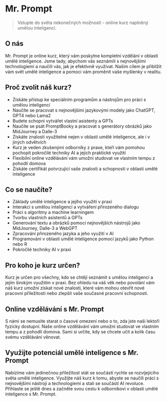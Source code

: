 # Mr. Prompt

> Vstupte do světa nekonečných možností - online kurz naplněný umělou inteligencí.



## O nás

Mr. Prompt je online kurz, který vám poskytne kompletní vzdělání v oblasti umělé inteligence. Jsme tady, abychom vás seznámili s nejnovějšími technologiemi a naučili vás, jak je efektivně využívat. Naším cílem je přiblížit vám svět umělé inteligence a pomoci vám proměnit vaše myšlenky v realitu.

## Proč zvolit náš kurz?

- Získáte přístup ke speciálním programům a nástrojům pro práci s umělou inteligencí
- Naučíte se pracovat s nejnovějšími jazykovými modely jako ChatGPT, GPT4 nebo Lama2
- Budete schopni vytvářet vlastní asistenty a GPTs
- Naučíte se psát PromptBooky a pracovat s generátory obrázků jako MidJourney a Dalle-3
- Získáte znalosti využitelné nejen v oblasti umělé inteligence, ale i v jiných odvětvích
- Kurz je veden zkušenými odborníky z praxe, kteří vám pomohou pochopit pokročilé techniky AI a jejich praktické využití
- Flexibilní online vzdělávání vám umožní studovat ve vlastním tempu z pohodlí domova
- Získáte certifikát potvrzující vaše znalosti a schopnosti v oblasti umělé inteligence


## Co se naučíte?

- Základy umělé inteligence a jejího využití v praxi
- Interakci s umělou inteligencí a vytváření přirozeného dialogu
- Práci s algoritmy a machine learningem
- Tvorbu vlastních asistentů a GPTs
- Generování textu a obrázků pomocí nejnovějších nástrojů jako MidJourney, Dalle-3 a WebGPT
- Zpracování přirozeného jazyka a jeho využití v AI
- Programování v oblasti umělé inteligence pomocí jazyků jako Python nebo R
- Pokročilé techniky AI v praxi

## Pro koho je kurz určen?

Kurz je určen pro všechny, kdo se chtějí seznámit s umělou inteligencí a jejím širokým využitím v praxi. Bez ohledu na váš věk nebo povolání vám náš kurz umožní získat nové znalosti, které vám mohou otevřít nové pracovní příležitosti nebo zlepšit vaše současné pracovní schopnosti.

## Online vzdělávání s Mr. Prompt

S námi se nemusíte starat o časové omezení nebo o to, zda jste naši lektoři fyzicky dostupní. Naše online vzdělávání vám umožní studovat ve vlastním tempu a z pohodlí domova. Sami si určíte, kdy se chcete učit a kolik času svému vzdělávání věnovat.

## Využijte potenciál umělé inteligence s Mr. Prompt

Nabízíme vám jedinečnou příležitost stát se součástí rychle se rozvíjejícího světa umělé inteligence. Využijte náš kurz k tomu, abyste se naučili práci s nejnovějšími nástroji a technologiemi a stali se součástí AI revoluce. Přihlaste se ještě dnes a začněte svou cestu k odborníkovi v oblasti umělé inteligence s Mr. Prompt.